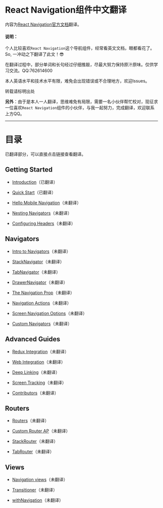 # React Navigation组件中文翻译

内容为[React Navigation官方文档](https://reactnavigation.org/docs/intro/)翻译。

#### 说明：

个人比较喜欢`React Navigation`这个导航组件，经常看英文文档，眼都看花了。So, 一冲动之下翻译了此文！:sunglasses:

在翻译过程中，部分单词和长句经过仔细推敲，尽最大努力保持原汁原味。仅供学习交流。QQ:762614600

本人英语水平和技术水平有限，难免会出现错误或不合理地方，欢迎Issues。

转载请标明出处

**另外**：由于是本人一人翻译，思维难免有局限，需要一名小伙伴帮忙校对，现征求一位喜欢`React Navigation`组件的小伙伴，与我一起努力，完成翻译，欢迎联系上方QQ。

---

# 目录 #


已翻译部分，可以直接点击链接查看翻译。


## Getting Started


* [Introduction](Getting%20Started/Introduction.md)（已翻译）

* [Quick Start](Getting%20Started/Quick%20Start.md)（已翻译）

* [Hello Mobile Navigation](Getting%20Started/Hello%20Mobile%20Navigation.md)（未翻译）

* [Nesting Navigators](Getting%20Started/Nesting%20Navigators.md)（未翻译）

* [Configuring Headers](Getting%20Started/Configuring%20Headers.md)（未翻译）



## Navigators

* [Intro to Navigators](Navigators/Intro%20to%20Navigators.md)（未翻译）

* [StackNavigator](Navigators/StackNavigator.md)（未翻译）

* [TabNavigator](Navigators/TabNavigator.md)（未翻译）

* [DrawerNavigator](Navigators/DrawerNavigator.md)（未翻译）

* [The Navigation Prop](Navigators/The%20Navigation%20Prop.md)（未翻译）

* [Navigation Actions](Navigators/Navigation%20Actions.md)（未翻译）

* [Screen Navigation Options](Navigators/Screen%20Navigation%20Options.md)（未翻译）

* [Custom Navigators](Navigators/Custom%20Navigators.md)（未翻译）


## Advanced Guides

* [Redux Integration](Advanced%20Guides/Redux%20Integration.md)（未翻译）

* [Web Integration](Advanced%20Guides/Web%20Integration.md)（未翻译）

* [Deep Linking](Advanced%20Guides/Deep%20Linking.md)（未翻译）

* [Screen Tracking](Advanced%20Guides/Screen%20tracking.md)（未翻译）

* [Contributors](Advanced%20Guides/Contributors.md)（未翻译）


## Routers

* [Routers](Routers/Routers.md)（未翻译）

* [Custom Router AP](Routers/Custom%20Router%20API.md)（未翻译）

* [StackRouter](Routers/StackRouter.md)（未翻译）

* [TabRouter](Routers/TabRouter.md)（未翻译）

## Views

* [Navigation views](Views/Navigation%20views.md)（未翻译）

* [Transitioner](Views/Transitioner.md)（未翻译）

* [withNavigation](Views/withNavigation.md)（未翻译）
